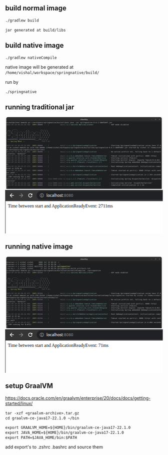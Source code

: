 ## build normal image

```
./gradlew build
```
`jar generated at build/libs`

## build native image 

```
./gradlew nativeCompile
```
native image will be generated at `/home/vishal/workspace/springnative/build/`

run by 

```
./springnative
```

## running traditional jar 

<img align=center src=assets/jar1.png>  
<img align=center src=assets/jar2.png>

## running native image

<img align=center src=assets/native1.png>
<img align=center src=assets/native2.png>


## setup GraalVM

https://docs.oracle.com/en/graalvm/enterprise/20/docs/docs/getting-started/linux/



```
tar -xzf <graalvm-archive>.tar.gz
cd graalvm-ce-java17-22.1.0 ~/bin

```

```
export GRAALVM_HOME=${HOME}/bin/graalvm-ce-java17-22.1.0
export JAVA_HOME=${HOME}/bin/graalvm-ce-java17-22.1.0
export PATH=$JAVA_HOME/bin:$PATH
```

add export's to .zshrc .bashrc and source them 

